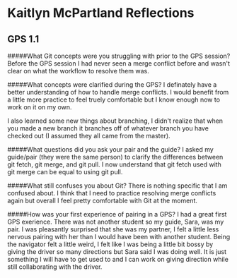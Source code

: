 Kaitlyn McPartland Reflections
==============================

GPS 1.1
--------

#####What Git concepts were you struggling with prior to the GPS session?
Before the GPS session I had never seen a merge conflict before and wasn't clear on what the workflow to resolve them was.

#####What concepts were clarified during the GPS?
I definately have a better understanding of how to handle merge conflicts. I would benefit from a little more practice to feel truely comfortable but I know enough now to work on it on my own.

I also learned some new things about branching, I didn't realize that when you made a new branch it branches off of whatever branch you have checked out (I assumed they all came from the master).

#####What questions did you ask your pair and the guide?
I asked my guide/pair (they were the same person) to clarify the differences between git fetch, git merge, and git pull. I now understand that git fetch used with git merge can be equal to using git pull.

#####What still confuses you about Git?
There is nothing specific that I am confused about. I think that I need to practice resolving merge conflicts again but overall I feel pretty comfortable with Git at the moment.

#####How was your first experience of pairing in a GPS?
I had a great first GPS exerience. There was not another student so my guide, Sara, was my pair. I was pleasantly surprised that she was my partner, I felt a little less nervous pairing with her than I would have been with another student. Being the navigator felt a little weird, I felt like I was being a little bit bossy by giving the driver so many directions but Sara said I was doing well. It is just something I will have to get used to and I can work on giving direction while still collaborating with the driver.